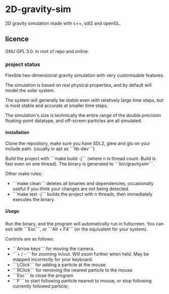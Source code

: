 # 2D-gravity-sim
2D gravity simulation made with c++, sdl2 and openGL.

## licence
GNU GPL 3.0. in root of repo and online.

### project status
Flexible two-dimensional gravity simulation with very customisable features.

The simulation is based on real physical properties, and by default will model the solar system.

The system will generally be stable even with relatively large time steps, but is most stable and accurate at smaller time steps.

The simulation's size is technically the entire range of the double precision floating-point datatype, and off-screen particles are all simulated.

#### installation
Clone the repository, make sure you have SDL2, glew and glu on your include path. (usually in apt as ´´´lib<name>-dev´´´)

Build the project with ´´´make build -j<n>´´´ (where n is thread count. Build is fast even on one thread). The binary is generated to ´´´bin/gravitysim´´´.

Other make rules:
- ´´´make clean´´´ deletes all binaries and dependencies, occasionally useful if you think your changes are not being detected.
- ´´´make test -j<n>´´´ builds the project with n threads, then immediately executes the binary.

##### Usage
Run the binary, and the program will automatically run in fullscreen. You can exit with ´´´Esc´´´, or ´´´Alt + F4´´´ (or the equivalent for your system).

Controls are as follows:
- ´´´Arrow keys´´´ for moving the camera.
- ´´´+ / -´´´ for zooming in/out. Will zoom further when held. May be mapped incorrectly for your keyboard.
- ´´´LClick´´´ for adding a particle at the mouse.
- ´´´RClick´´´ for removing the nearest particle to the mouse.
- ´´´Esc´´´ to close the program
- ´´´F´´´ to start following particle nearest to mouse, or stop following currently followed particle;
